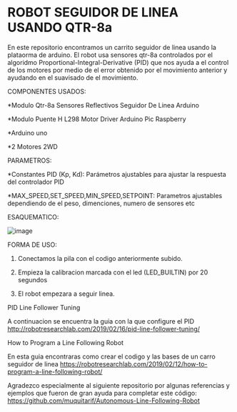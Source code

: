 # ROBOT SEGUIDOR DE LINEA USANDO QTR-8a

En este repositorio encontramos un carrito seguidor de linea usando la plataorma de arduino. El robot usa sensores qtr-8a controlados por el algoridmo Proportional-Integral-Derivative (PID) que nos ayuda a el control de los motores por medio de el error obtenido por el movimiento anterior y ayudando en el suavisado de el movimiento.

COMPONENTES USADOS:


*Modulo Qtr-8a Sensores Reflectivos Seguidor De Linea Arduino

*Modulo Puente H L298 Motor Driver Arduino Pic Raspberry

*Arduino uno

*2 Motores 2WD


PARAMETROS:

*Constantes PID (Kp, Kd): Parámetros ajustables para ajustar la respuesta del controlador PID

*MAX_SPEED,SET_SPEED,MIN_SPEED,SETPOINT: Parametros ajustables dependiendo de el peso, dimenciones, numero de sensores etc


ESAQUEMATICO:

![image](https://github.com/user-attachments/assets/2b115897-6714-401f-acd8-ccc7f034ada7)

FORMA DE USO:

1. Conectamos la pila con el codigo anteriormente subido.
   
3. Empieza la calibracion marcada con el led (LED_BUILTIN) por 20 segundos
   
5. El robot empezara a seguir linea.

PID Line Follower Tuning

A continuacion se encuentra la guia con la que configure el PID http://robotresearchlab.com/2019/02/16/pid-line-follower-tuning/


How to Program a Line Following Robot

En esta guia encontraras como crear el codigo y las bases de un carro seguidor de linea https://robotresearchlab.com/2019/02/12/how-to-program-a-line-following-robot/


Agradezco especialmente al siguiente repositorio por algunas referencias y ejemplos que fueron de gran ayuda para completar este código: https://github.com/muquitarif/Autonomous-Line-Following-Robot


